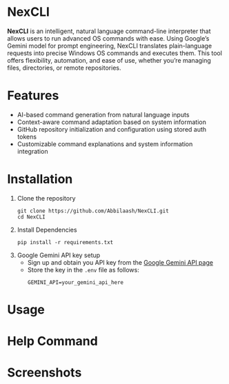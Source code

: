 # NexCLI

**NexCLI** is an intelligent, natural language command-line interpreter that allows users to run advanced OS commands with ease. Using Google’s Gemini model for prompt engineering, NexCLI translates plain-language requests into precise Windows OS commands and executes them. This tool offers flexibility, automation, and ease of use, whether you’re managing files, directories, or remote repositories.

# Features
- AI-based command generation from natural language inputs
- Context-aware command adaptation based on system information
- GitHub repository initialization and configuration using stored auth tokens
- Customizable command explanations and system information integration

# Installation
1. Clone the repository
   ```
   git clone https://github.com/Abbilaash/NexCLI.git
   cd NexCLI
   ```
2. Install Dependencies
   ```
   pip install -r requirements.txt
   ```
3. Google Gemini API key setup
   - Sign up and obtain you API key from the [Google Gemini API page](https://ai.google.dev/gemini-api)
   - Store the key in the ```.env``` file as follows:
     ```
     GEMINI_API=your_gemini_api_here
     ```

# Usage

# Help Command

# Screenshots




      

